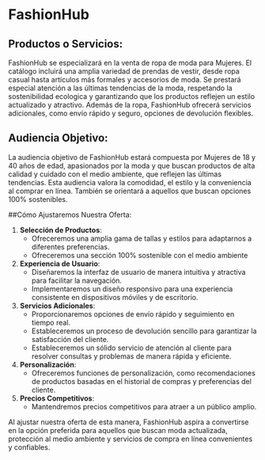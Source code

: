 # FashionHub
## Productos o Servicios:
FashionHub se especializará en la venta de ropa de moda para Mujeres. El catálogo incluirá una amplia variedad de prendas de vestir, desde ropa casual hasta artículos más formales y accesorios de moda. Se prestará especial atención a las últimas tendencias de la moda, respetando la sostenibilidad ecologica y garantizando que los productos reflejen un estilo actualizado y atractivo.
Además de la ropa, FashionHub ofrecerá servicios adicionales, como envío rápido y seguro, opciones de devolución flexibles.

## Audiencia Objetivo:
La audiencia objetivo de FashionHub estará compuesta por Mujeres de 18 y 40 años de edad, apasionados por la moda y que buscan productos de alta calidad y cuidado con el medio ambiente, que reflejen las últimas tendencias. Esta audiencia valora la comodidad, el estilo y la conveniencia al comprar en línea. También se orientará a aquellos que buscan opciones 100% sostenibles.

##Cómo Ajustaremos Nuestra Oferta:
1. **Selección de Productos**:
   - Ofreceremos una amplia gama de tallas y estilos para adaptarnos a diferentes preferencias.
   - Ofreceremos una sección 100% sostenible con el medio ambiente
2. **Experiencia de Usuario**:
   - Diseñaremos la interfaz de usuario de manera intuitiva y atractiva para facilitar la navegación.
   - Implementaremos un diseño responsivo para una experiencia consistente en dispositivos móviles y de escritorio.
3. **Servicios Adicionales**:
   - Proporcionaremos opciones de envío rápido y seguimiento en tiempo real.
   - Estableceremos un proceso de devolución sencillo para garantizar la satisfacción del cliente.
   - Estableceremos un sólido servicio de atención al cliente para resolver consultas y problemas de manera rápida y eficiente.
4. **Personalización**:
   - Ofreceremos funciones de personalización, como recomendaciones de productos basadas en el historial de compras y preferencias del cliente.
5. **Precios Competitivos**:
   - Mantendremos precios competitivos para atraer a un público amplio.

Al ajustar nuestra oferta de esta manera, FashionHub aspira a convertirse en la opción preferida para aquellos que buscan moda actualizada, protección al medio ambiente y servicios de compra en línea convenientes y confiables.
